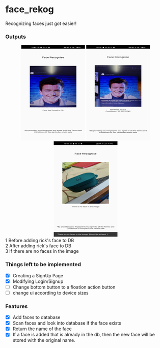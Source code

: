 # face_rekog

Recognizing faces just got easier!

### Outputs

<div align=center>
<img src="./before-adding-rick.jpeg" width=200 height=300 alt="before-adding-rick">
<img src="./after-adding-rick.jpeg" width=200 height=300 alt="after-adding-rick">
<img src="./no-face.jpeg" width=200 height=300 alt="no-face">

</div>
1 Before adding rick's face to DB <br>
2 After adding rick's face to DB <br>
3 If there are no faces in the image

### Things left to be implemented

- [x] Creating a SignUp Page
- [x] Modifying Login/Signup
- [ ] Change bottom button to a floation action button
- [ ] change ui according to device sizes

### Features

- [x] Add faces to database
- [x] Scan faces and look into database if the face exists
- [x] Return the name of the face
- [x] If a face is added that is already in the db, then the new face will be stored with the original name.
